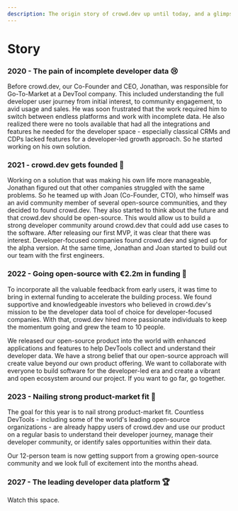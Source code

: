 ```yaml
---
description: The origin story of crowd.dev up until today, and a glimpse into the future.
---
```


# Story

### 2020 - The pain of incomplete developer data 😢

Before crowd.dev, our Co-Founder and CEO, Jonathan, was responsible for Go-To-Market at a DevTool company. This included understanding the full developer user journey from initial interest, to community engagement, to avid usage and sales. He was soon frustrated that the work required him to switch between endless platforms and work with incomplete data. He also realized there were no tools available that had all the integrations and features he needed for the developer space - especially classical CRMs and CDPs lacked features for a developer-led growth approach. So he started working on his own solution.

### 2021 - crowd.dev gets founded 🐣

Working on a solution that was making his own life more manageable, Jonathan figured out that other companies struggled with the same problems. So he teamed up with Joan (Co-Founder, CTO), who himself was an avid community member of several open-source communities, and they decided to found crowd.dev. They also started to think about the future and that crowd.dev should be open-source. This would allow us to build a strong developer community around crowd.dev that could add use cases to the software. After releasing our first MVP, it was clear that there was interest. Developer-focused companies found crowd.dev and signed up for the alpha version. At the same time, Jonathan and Joan started to build out our team with the first engineers.

### 2022 - Going open-source with €2.2m in funding 🎉

To incorporate all the valuable feedback from early users, it was time to bring in external funding to accelerate the building process. We found supportive and knowledgeable investors who believed in crowd.dev's mission to be the developer data tool of choice for developer-focused companies. With that, crowd.dev hired more passionate individuals to keep the momentum going and grew the team to 10 people.&#x20;

We released our open-source product into the world with enhanced applications and features to help DevTools collect and understand their developer data. We have a strong belief that our open-source approach will create value beyond our own product offering. We want to collaborate with everyone to build software for the developer-led era and create a vibrant and open ecosystem around our project. If you want to go far, go together.

### 2023 - Nailing strong product-market fit 🎯&#x20;

The goal for this year is to nail strong product-market fit. Countless DevTools - including some of the world's leading open-source organizations - are already happy users of crowd.dev and use our product on a regular basis to understand their developer journey, manage their developer community, or identify sales opportunities within their data.

Our 12-person team is now getting support from a growing open-source community and we look full of excitement into the months ahead.

### 2027 - The leading developer data platform 🏆&#x20;

Watch this space.&#x20;



